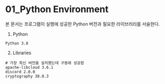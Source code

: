 01_Python Environment
=============

본 문서는 프로그램이 실행에 성공한 Python 버전과 필요한 라이브러리를 서술한다.

1. Python
```
Python 3.8
```

2. Libraries
```
# 가장 최신 버전을 설치했는데 구동에 성공함
apache-libcloud 3.6.1
discord 2.0.0
cryptography 38.0.3
```